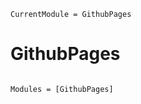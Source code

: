 ```@meta
CurrentModule = GithubPages
```

# GithubPages

```@index
```

```@autodocs
Modules = [GithubPages]
```
